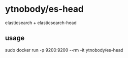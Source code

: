 # ytnobody/es-head

elasticsearch + elasticsearch-head

## usage

sudo docker run -p 9200:9200 --rm -it ytnobody/es-head

